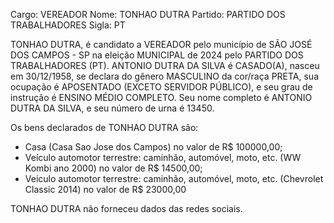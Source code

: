 Cargo: VEREADOR
Nome: TONHAO DUTRA
Partido: PARTIDO DOS TRABALHADORES
Sigla: PT

TONHAO DUTRA, é candidato a VEREADOR pelo município de SÃO JOSÉ DOS CAMPOS - SP na eleição MUNICIPAL de 2024 pelo PARTIDO DOS TRABALHADORES (PT).
ANTONIO DUTRA DA SILVA é CASADO(A), nasceu em 30/12/1958, se declara do gênero MASCULINO da cor/raça PRETA, sua ocupação é APOSENTADO (EXCETO SERVIDOR PÚBLICO), e seu grau de instrução é ENSINO MÉDIO COMPLETO.
Seu nome completo é ANTONIO DUTRA DA SILVA, e seu número de urna é 13450.

Os bens declarados de TONHAO DUTRA são: 
- Casa (Casa Sao Jose dos Campos) no valor de R$ 100000,00;
- Veículo automotor terrestre: caminhão, automóvel, moto, etc. (WW Kombi ano 2000) no valor de R$ 14500,00;
- Veículo automotor terrestre: caminhão, automóvel, moto, etc. (Chevrolet Classic 2014) no valor de R$ 23000,00

TONHAO DUTRA não forneceu dados das redes sociais.